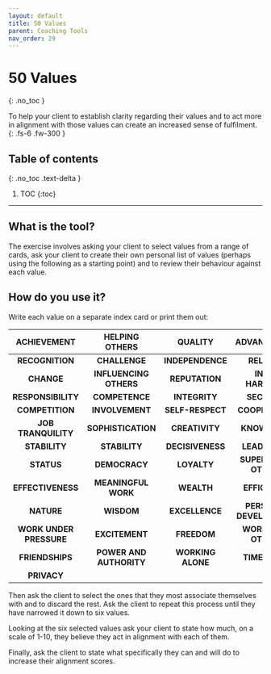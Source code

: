 ```yaml
---
layout: default
title: 50 Values
parent: Coaching Tools
nav_order: 29
---
```


# 50 Values
{: .no_toc }

To help your client to establish clarity regarding their values and to act more in alignment with those values can create an increased sense of fulfilment.
{: .fs-6 .fw-300 }

## Table of contents
{: .no_toc .text-delta }

1. TOC
{:toc}

---

## What is the tool?

The exercise involves asking your client to select values from a range of cards, ask your client to create their own personal list of values (perhaps using the following as a starting point) and to review their behaviour against each value.

## How do you use it?

Write each value on a separate index card or print them out:

| ACHIEVEMENT 	| HELPING OTHERS| QUALITY 	|  ADVANCEMENT	| HONESTY 	|
|:---:	|:---:	|:---:	|:---:	|:---: |
|**RECOGNITION**|**CHALLENGE**|**INDEPENDENCE**|**RELIGION**|
|**CHANGE**|**INFLUENCING OTHERS**|**REPUTATION**|**INNER HARMONY**|
|**RESPONSIBILITY**|**COMPETENCE**|**INTEGRITY**|**SECURITY**|
|**COMPETITION**|**INVOLVEMENT**|**SELF-RESPECT**|**COOPERATION**|
|**JOB TRANQUILITY**|**SOPHISTICATION**|**CREATIVITY**|**KNOWLEDGE**|
|**STABILITY**|**STABILITY**|**DECISIVENESS**|**LEADERSHIP**|
|**STATUS**|**DEMOCRACY**|**LOYALTY**|**SUPERVISING OTHERS**|
|**EFFECTIVENESS**|**MEANINGFUL WORK**|**WEALTH**|**EFFICIENCY**|
|**NATURE**|**WISDOM**|**EXCELLENCE**|**PERSONAL DEVELOPMENT**|
|**WORK UNDER PRESSURE**|**EXCITEMENT**|**FREEDOM**|**WORK WITH OTHERS**|
|**FRIENDSHIPS**|**POWER AND AUTHORITY**|**WORKING ALONE**|**TIMELINESS**|
|**PRIVACY**|

Then ask the client to select the ones that they most associate themselves with and to discard the rest. Ask the client to repeat this process until they have narrowed it down to six values.

Looking at the six selected values ask your client to state how much, on a scale of 1-10, they believe they act in alignment with each of them.

Finally, ask the client to state what specifically they can and will do to increase their alignment scores.
